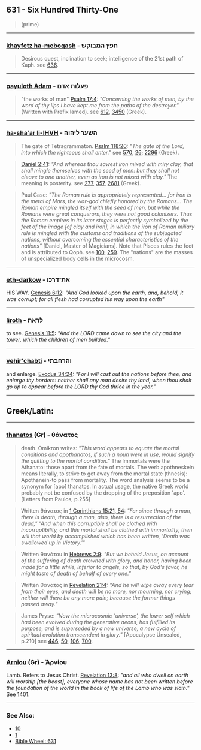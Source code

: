 ## 631 - Six Hundred Thirty-One
> (prime)

---

### [khayfetz ha-meboqash](/keys/ChPTz.HMBVQSh) - חפץ המבוקש
> Desirous quest, inclination to seek; intelligence of the 21st path of Kaph. see [636](636).

---

### [payuloth Adam](/keys/POLVTh.ADM) - פעלות אדם
> "the works of man" [Psalm 17:4](http://biblehub.com/psalms/17-4.htm): *"Concerning the works of men, by the word of thy lips I have kept me from the paths of the destroyer."* (Written with Prefix lamed). see [612](612), [3450](3450) (Greek).

---

### [ha-sha'ar li-IHVH](/keys/HShOR.LIHVH) - השער ליהוה
> The gate of Tetragrammaton. [Psalm 118:20](http://biblehub.com/psalms/118-20.htm): *"The gate of the Lord, into which the righteous shall enter."* see [570](570), [26](26); [2296](2296) (Greek).

> [Daniel 2:41](http://biblehub.com/daniel/2-41.htm): *"And whereas thou sawest iron mixed with miry clay, that shall mingle themselves with the seed of men: but they shall not cleave to one another, even as iron is not mixed with clay."* The meaning is posterity. see [277](277), [357](357), [2681](2681) (Greek).

> Paul Case: *"The Roman rule is appropriately represented... for iron is the metal of Mars, the war-god chiefly honored by the Romans... The Roman empire mingled itself with the seed of men, but while the Romans were great conquerors, they were not good colonizers. Thus the Roman empires in its later stages is perfectly symbolized by the feet of the image [of clay and iron], in which the iron of Roman miliary rule is mingled with the customs and traditions of the subjugated nations, without overcoming the essential characteristics of the nations"* [Daniel, Master of Magicians]. Note that Pisces rules the feet and is attributed to Qoph. see [100](100), [259](259). The "nations" are the masses of unspecialized body cells in the microcosm.

---

### [eth-darkow](/keys/ATh-DRKV) - את־דרכו
HIS WAY. [Genesis 6:12](https://biblehub.com/genesis/6-12.htm): *"And God looked upon the earth, and, behold, it was corrupt; for all flesh had corrupted his way upon the earth"*

---

### [liroth](/keys/LRATh) - לראת
to see. [Genesis 11:5](https://biblehub.com/genesis/11-5.htm): *"And the LORD came down to see the city and the tower, which the children of men builded."*

---

### [vehir'chabti](/keys/VHRChBThI) - והרחבתי
and enlarge. [Exodus 34:24](https://biblehub.com/exodus/34-24.htm): *"For I will cast out the nations before thee, and enlarge thy borders: neither shall any man desire thy land, when thou shalt go up to appear before the LORD thy God thrice in the year."*

---

## Greek/Latin:

---

### [thanatos](/greek?word=thanatos) (Gr) - θάνατος
> death. Omikron writes: *"This word appears to equate the mortal conditions and apothanatos, if such a noun were in use, would signify the quitting to the mortal condition."* The Immortals were the Athanato: those apart from the fate of mortals. The verb apothneskein means literally, to strive to get away from the mortal state (thnesis): Apothanein-to pass from mortality. The word analysis seems to be a synonym for [apo] thanatos. In actual usage, the native Greek world probably not be confused by the dropping of the preposition 'apo'. [Letters from Paulos, p.255]

> Written θάνατος in [1 Corinthians 15:21, 54](https://www.biblegateway.com/passage/?search=1+cor+15%3A21%2C54&version=ESV): *"For since through a man, there is death, through a man, also, there is a resurrection of the dead,"* *"And when this corruptible shall be clothed with incorruptibility, and this mortal shall be clothed with immortality, then will that world by accomplished which has been written, 'Death was swallowed up in Victory.'"*

> Written θανάτου in [Hebrews 2:9](http://biblehub.com/hebrew/2-9.htm): *"But we beheld Jesus, on account of the suffering of death crowned with glory, and honor, having been made for a little while, inferior to angels, so that, by God's favor, he might taste of death of behalf of every one."*

> Written θάνατος in [Revelation 21:4](http://biblehub.com/revelation/21-4.htm): *"And he will wipe away every tear from their eyes, and death will be no more, nor mourning, nor crying; neither will there be any more pain; because the former things passed away."*

> James Pryse: *"Now the microcosmic 'universe', the lower self which had been evolved during the generative aeons, has fulfilled its purpose, and is superseded by a new universe, a new cycle of spiritual evolution transcendent in glory."* [Apocalypse Unsealed, p.210] see [446](446), [50](50), [106](106), [700](700).

---

### [Arniou](/greek?word=arniou) (Gr) - Ἀρνίου
Lamb. Refers to Jesus Christ. [Revelation 13:8](http://biblehub.com/revelation/13-8.htm): *"and all who dwell on earth will worship [the beast], everyone whose name has not been written before the foundation of the world in the book of life of the Lamb who was slain."* See [1401](1401).

---

### See Also:

- [10](10)
- [1](1)
- [Bible Wheel: 631](https://www.biblewheel.com//GR/GR_Database.php?SearchBy_Gematria=631)
